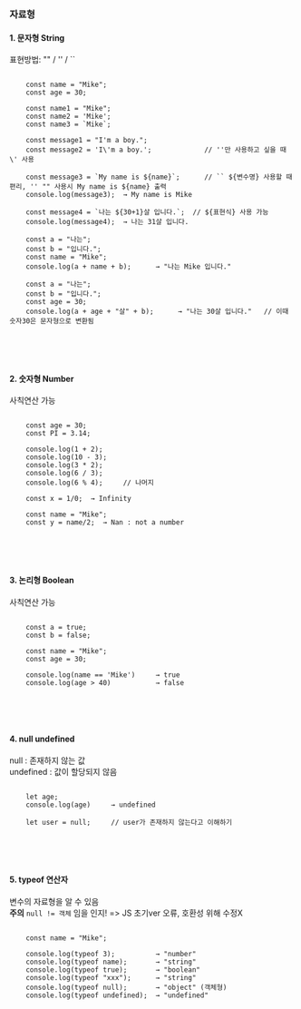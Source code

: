 ### 자료형

#### 1. 문자형 String
표현방법: "" / '' / ``   

<pre>
<code>
    const name = "Mike";
    const age = 30;

    const name1 = "Mike";
    const name2 = 'Mike';
    const name3 = `Mike`;

    const message1 = "I'm a boy.";
    const message2 = 'I\'m a boy.';             // ''만 사용하고 싶을 때 \' 사용

    const message3 = `My name is ${name}`;      // `` ${변수명} 사용할 때 편리, '' "" 사용시 My name is ${name} 출력
    console.log(message3);  → My name is Mike

    const message4 = `나는 ${30+1}살 입니다.`;  // ${표현식} 사용 가능
    console.log(message4);  → 나는 31살 입니다.

    const a = "나는";
    const b = "입니다.";
    const name = "Mike";
    console.log(a + name + b);      → "나는 Mike 입니다."

    const a = "나는";
    const b = "입니다.";
    const age = 30;
    console.log(a + age + "살" + b);      → "나는 30살 입니다."   // 이때 숫자30은 문자형으로 변환됨
</code>
</pre>
<br><br>    

#### 2. 숫자형 Number   
사칙연산 가능
<pre>
<code>
    const age = 30;
    const PI = 3.14;

    console.log(1 + 2);
    console.log(10 - 3);
    console.log(3 * 2);
    console.log(6 / 3);
    console.log(6 % 4);     // 나머지

    const x = 1/0;  → Infinity

    const name = "Mike";
    const y = name/2;  → Nan : not a number
</code>
</pre>
<br><br>    

#### 3. 논리형 Boolean   
사칙연산 가능
<pre>
<code>
    const a = true;
    const b = false;

    const name = "Mike";
    const age = 30;

    console.log(name == 'Mike')     → true
    console.log(age > 40)           → false
</code>
</pre>
<br><br>    

#### 4. null undefined   
null : 존재하지 않는 값   
undefined : 값이 할당되지 않음
<pre>
<code>
    let age;
    console.log(age)     → undefined

    let user = null;     // user가 존재하지 않는다고 이해하기
</code>
</pre>
<br><br> 

#### 5. typeof 연산자   
변수의 자료형을 알 수 있음   
**주의** `null != 객체` 임을 인지! => JS 초기ver 오류, 호환성 위해 수정X   
<pre>
<code>
    const name = "Mike";

    console.log(typeof 3);          → "number"
    console.log(typeof name);       → "string"
    console.log(typeof true);       → "boolean"
    console.log(typeof "xxx");      → "string"
    console.log(typeof null);       → "object" (객체형)
    console.log(typeof undefined);  → "undefined"
</code>
</pre>
<br><br>
